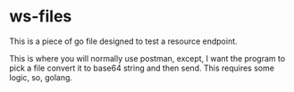 # ws-files

This is a piece of go file designed to test a resource endpoint.

This is where you will normally use postman, except, I want the program to pick a file convert it to base64 string and then send. This requires some logic, so, golang.

